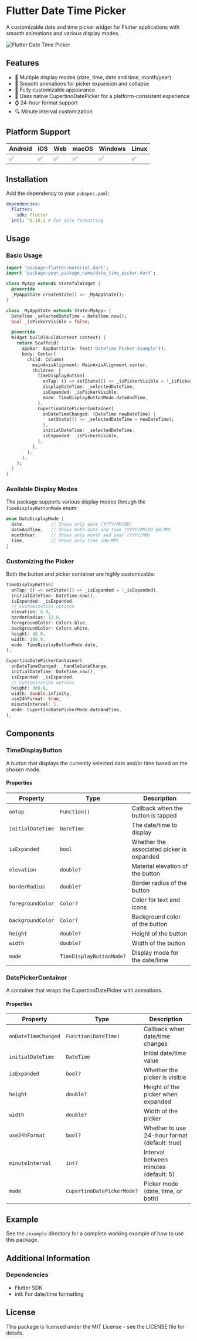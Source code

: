 # Flutter Date Time Picker

A customizable date and time picker widget for Flutter applications with smooth animations and various display modes.

![Flutter Date Time Picker](https://example.com/path-to-your-image.png)

## Features

- 📅 Multiple display modes (date, time, date and time, month/year)
- 🔄 Smooth animations for picker expansion and collapse
- 🎨 Fully customizable appearance
- 📱 Uses native CupertinoDatePicker for a platform-consistent experience
- ⌚ 24-hour format support
- 🔍 Minute interval customization

## Platform Support

| Android | iOS | Web | macOS | Windows | Linux |
| ------- | --- | --- | ----- | ------- | ----- |
| ✅      | ✅  | ✅  | ✅    | ✅      | ✅    |

## Installation

Add the dependency to your `pubspec.yaml`:

```yaml
dependencies:
  flutter:
    sdk: flutter
  intl: ^0.18.1 # For date formatting
```

## Usage

### Basic Usage

```dart
import 'package:flutter/material.dart';
import 'package:your_package_name/date_time_picker.dart';

class MyApp extends StatefulWidget {
  @override
  _MyAppState createState() => _MyAppState();
}

class _MyAppState extends State<MyApp> {
  DateTime _selectedDateTime = DateTime.now();
  bool _isPickerVisible = false;

  @override
  Widget build(BuildContext context) {
    return Scaffold(
      appBar: AppBar(title: Text('DateTime Picker Example')),
      body: Center(
        child: Column(
          mainAxisAlignment: MainAxisAlignment.center,
          children: [
            TimeDisplayButton(
              onTap: () => setState(() => _isPickerVisible = !_isPickerVisible),
              displayDateTime: _selectedDateTime,
              isExpanded: _isPickerVisible,
              mode: TimeDisplayButtonMode.dateAndTime,
            ),
            CupertinoDatePickerContainer(
              onDateTimeChanged: (DateTime newDateTime) {
                setState(() => _selectedDateTime = newDateTime);
              },
              initialDateTime: _selectedDateTime,
              isExpanded: _isPickerVisible,
            ),
          ],
        ),
      ),
    );
  }
}
```

### Available Display Modes

The package supports various display modes through the `TimeDisplayButtonMode` enum:

```dart
enum DateDisplayMode {
  date,          // Shows only date (YYYY/MM/DD)
  dateAndTime,   // Shows both date and time (YYYY/MM/DD HH:MM)
  monthYear,     // Shows only month and year (YYYY/MM)
  time,          // Shows only time (HH:MM)
}
```

### Customizing the Picker

Both the button and picker container are highly customizable:

```dart
TimeDisplayButton(
  onTap: () => setState(() => _isExpanded = !_isExpanded),
  initialDateTime: DateTime.now(),
  isExpanded: _isExpanded,
  // Customization options
  elevation: 4.0,
  borderRadius: 12.0,
  foregroundColor: Colors.blue,
  backgroundColor: Colors.white,
  height: 48.0,
  width: 180.0,
  mode: TimeDisplayButtonMode.date,
),

CupertinoDatePickerContainer(
  onDateTimeChanged: _handleDateChange,
  initialDateTime: DateTime.now(),
  isExpanded: _isExpanded,
  // Customization options
  height: 300.0,
  width: double.infinity,
  use24hFormat: true,
  minuteInterval: 5,
  mode: CupertinoDatePickerMode.dateAndTime,
),
```

## Components

### TimeDisplayButton

A button that displays the currently selected date and/or time based on the chosen mode.

#### Properties

| Property          | Type                     | Description                               |
| ----------------- | ------------------------ | ----------------------------------------- |
| `onTap`           | `Function()`             | Callback when the button is tapped        |
| `initialDateTime` | `DateTime`               | The date/time to display                  |
| `isExpanded`      | `bool`                   | Whether the associated picker is expanded |
| `elevation`       | `double?`                | Material elevation of the button          |
| `borderRadius`    | `double?`                | Border radius of the button               |
| `foregroundColor` | `Color?`                 | Color for text and icons                  |
| `backgroundColor` | `Color?`                 | Background color of the button            |
| `height`          | `double?`                | Height of the button                      |
| `width`           | `double?`                | Width of the button                       |
| `mode`            | `TimeDisplayButtonMode?` | Display mode for the date/time            |

### DatePickerContainer

A container that wraps the CupertinoDatePicker with animations.

#### Properties

| Property            | Type                       | Description                                   |
| ------------------- | -------------------------- | --------------------------------------------- |
| `onDateTimeChanged` | `Function(DateTime)`       | Callback when date/time changes               |
| `initialDateTime`   | `DateTime`                 | Initial date/time value                       |
| `isExpanded`        | `bool?`                    | Whether the picker is visible                 |
| `height`            | `double?`                  | Height of the picker when expanded            |
| `width`             | `double?`                  | Width of the picker                           |
| `use24hFormat`      | `bool?`                    | Whether to use 24-hour format (default: true) |
| `minuteInterval`    | `int?`                     | Interval between minutes (default: 5)         |
| `mode`              | `CupertinoDatePickerMode?` | Picker mode (date, time, or both)             |

## Example

See the `/example` directory for a complete working example of how to use this package.

## Additional Information

### Dependencies

- Flutter SDK
- intl: For date/time formatting

## License

This package is licensed under the MIT License - see the LICENSE file for details.
